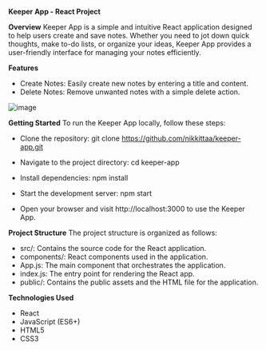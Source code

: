 
**Keeper App - React Project**

**Overview**
Keeper App is a simple and intuitive React application designed to help users create and save notes. Whether you need to jot down quick thoughts, make to-do lists, or organize your ideas, Keeper App provides a user-friendly interface for managing your notes efficiently.

**Features**
* Create Notes: Easily create new notes by entering a title and content.
* Delete Notes: Remove unwanted notes with a simple delete action.

![image](https://github.com/nikkittaa/Keeper-App/assets/119802510/6d6b4a2a-9cbb-4d12-87f3-4355f4a105a0)


**Getting Started**
To run the Keeper App locally, follow these steps:

* Clone the repository:
git clone https://github.com/nikkittaa/keeper-app.git

* Navigate to the project directory:
cd keeper-app

* Install dependencies:
npm install

* Start the development server:
npm start

* Open your browser and visit http://localhost:3000 to use the Keeper App.

**Project Structure**
The project structure is organized as follows:

* src/: Contains the source code for the React application.
* components/: React components used in the application.
* App.js: The main component that orchestrates the application.
* index.js: The entry point for rendering the React app.
* public/: Contains the public assets and the HTML file for the application.

**Technologies Used**
* React
* JavaScript (ES6+)
* HTML5
* CSS3







